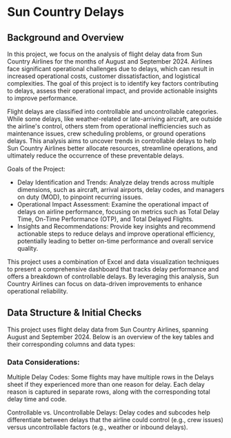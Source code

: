# Sun Country Delays
## Background and Overview
In this project, we focus on the analysis of flight delay data from Sun Country Airlines for the months of August and September 2024. Airlines face significant operational challenges due to delays, which can result in increased operational costs, customer dissatisfaction, and logistical complexities. The goal of this project is to identify key factors contributing to delays, assess their operational impact, and provide actionable insights to improve performance.

Flight delays are classified into controllable and uncontrollable categories. While some delays, like weather-related or late-arriving aircraft, are outside the airline's control, others stem from operational inefficiencies such as maintenance issues, crew scheduling problems, or ground operations delays. This analysis aims to uncover trends in controllable delays to help Sun Country Airlines better allocate resources, streamline operations, and ultimately reduce the occurrence of these preventable delays.

Goals of the Project:
- Delay Identification and Trends: Analyze delay trends across multiple dimensions, such as aircraft, arrival airports, delay codes, and managers on duty (MOD), to pinpoint recurring issues.
- Operational Impact Assessment: Examine the operational impact of delays on airline performance, focusing on metrics such as Total Delay Time, On-Time Performance (OTP), and Total Delayed Flights.
- Insights and Recommendations: Provide key insights and recommend actionable steps to reduce delays and improve operational efficiency, potentially leading to better on-time performance and overall service quality.

This project uses a combination of Excel and data visualization techniques to present a comprehensive dashboard that tracks delay performance and offers a breakdown of controllable delays. By leveraging this analysis, Sun Country Airlines can focus on data-driven improvements to enhance operational reliability.

## Data Structure & Initial Checks
This project uses flight delay data from Sun Country Airlines, spanning August and September 2024. Below is an overview of the key tables and their corresponding columns and data types:

### Data Considerations:
Multiple Delay Codes: Some flights may have multiple rows in the Delays sheet if they experienced more than one reason for delay. Each delay reason is captured in separate rows, along with the corresponding total delay time and code.

Controllable vs. Uncontrollable Delays: Delay codes and subcodes help differentiate between delays that the airline could control (e.g., crew issues) versus uncontrollable factors (e.g., weather or inbound delays).
